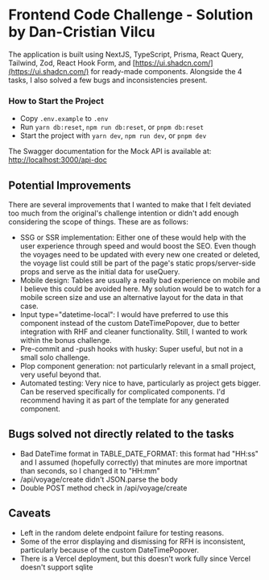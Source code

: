 # Frontend Code Challenge - Solution by Dan-Cristian Vilcu

The application is built using NextJS, TypeScript, Prisma, React Query, Tailwind, Zod, React Hook Form, and [https://ui.shadcn.com/](https://ui.shadcn.com/) for ready-made components. Alongside the 4 tasks, I also solved a few bugs and inconsistencies present.

### How to Start the Project

- Copy `.env.example` to `.env`
- Run `yarn db:reset`, `npm run db:reset`, or `pnpm db:reset`
- Start the project with `yarn dev`, `npm run dev`, or `pnpm dev`

The Swagger documentation for the Mock API is available at:
[http://localhost:3000/api-doc](http://localhost:3000/api-doc)

## Potential Improvements

There are several improvements that I wanted to make that I felt deviated too much from the original's challenge intention or didn't add enough considering the scope of things. These are as follows:

- SSG or SSR implementation: Either one of these would help with the user experience through speed and would boost the SEO. Even though the voyages need to be updated with every new one created or deleted, the voyage list could still be part of the page's static props/server-side props and serve as the initial data for useQuery.
- Mobile design: Tables are usually a really bad experience on mobile and I believe this could be avoided here. My solution would be to watch for a mobile screen size and use an alternative layout for the data in that case.
- Input type="datetime-local": I would have preferred to use this component instead of the custom DateTimePopover, due to better integration with RHF and cleaner functionality. Still, I wanted to work within the bonus challenge.
- Pre-commit and -push hooks with husky: Super useful, but not in a small solo challenge.
- Plop component generation: not particularly relevant in a small project, very useful beyond that.
- Automated testing: Very nice to have, particularly as project gets bigger. Can be reserved specifically for complicated components. I'd recommend having it as part of the template for any generated component.

## Bugs solved not directly related to the tasks

- Bad DateTime format in TABLE_DATE_FORMAT: this format had "HH:ss" and I assumed (hopefully correctly) that minutes are more importnat than seconds, so I changed it to "HH:mm"
- /api/voyage/create didn't JSON.parse the body
- Double POST method check in /api/voyage/create

## Caveats

- Left in the random delete endpoint failure for testing reasons.
- Some of the error displaying and dismissing for RFH is inconsistent, particularly because of the custom DateTimePopover.
- There is a Vercel deployment, but this doesn't work fully since Vercel doesn't support sqlite
